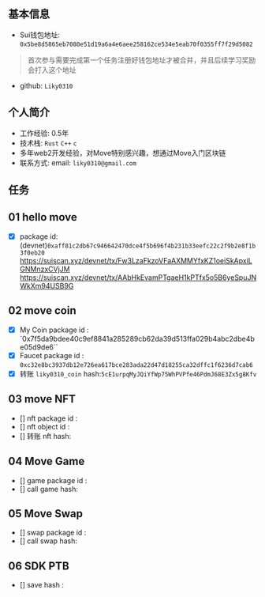 ## 基本信息
- Sui钱包地址: `0x5be8d5865eb7080e51d19a6a4e6aee258162ce534e5eab70f0355ff7f29d5082`
> 首次参与需要完成第一个任务注册好钱包地址才被合并，并且后续学习奖励会打入这个地址
- github: `Liky0310`

## 个人简介
- 工作经验: 0.5年
- 技术栈: `Rust` `C++` `c`
- 多年web2开发经验，对Move特别感兴趣，想通过Move入门区块链
- 联系方式: email: `liky0310@gmail.com` 

## 任务

##   01 hello move  
- [x] package id: (devnet)`0xaff81c2db67c946642470dce4f5b696f4b231b33eefc22c2f9b2e8f1b3f0eb20 `
https://suiscan.xyz/devnet/tx/Fw3LzaFkzoVFaAXMMYfxKZ1oeiSkApxiLGNMnzxCVjJM
https://suiscan.xyz/devnet/tx/AAbHkEvamPTgaeH1kPTfx5o5B6yeSpuJNWkXm94USB9G

##   02 move coin
- [x] My Coin package id : `0x7f5da9bdee40c9ef8841a285289cb62da39d513ffa029b4abc2dbe4be05d9de6``
- [x] Faucet package id : `0xc32e8bc3937db12e726ea617bce283ada22d47d18255ca32dffc1f6236d7cab6`
- [x] 转账 `liky0310_coin` hash:`5cE1urpqMyJQiYfWp75WhPVPfe46PdmJ68E3Zx5g8Kfv`

##   03 move NFT
- [] nft package id :
- [] nft object id : 
- [] 转账 nft  hash:

##   04 Move Game
- [] game package id :
- [] call game hash:

##   05 Move Swap
- [] swap package id :
- [] call swap hash:

##   06 SDK PTB
- [] save hash :
